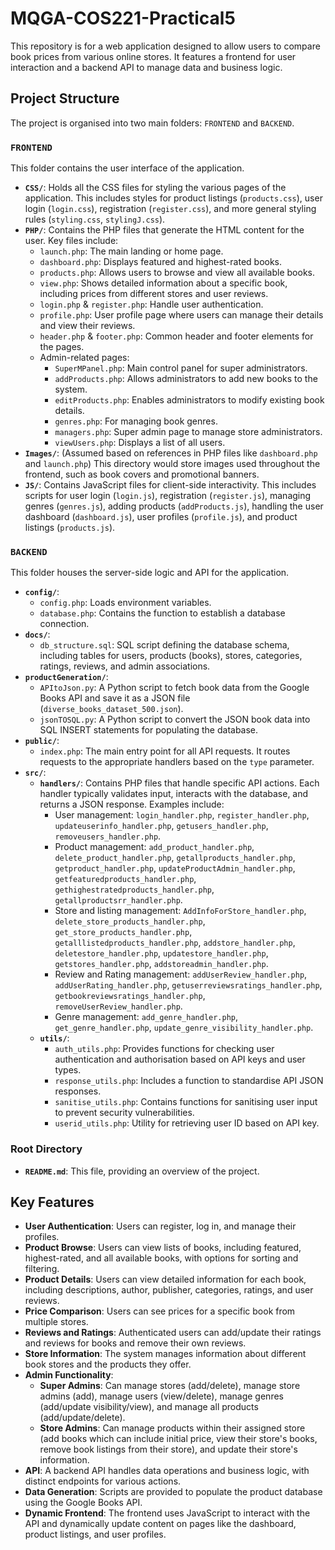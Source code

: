 # MQGA-COS221-Practical5

This repository is for a web application designed to allow users to compare book prices from various online stores. It features a frontend for user interaction and a backend API to manage data and business logic.

## Project Structure

The project is organised into two main folders: `FRONTEND` and `BACKEND`.

### `FRONTEND`

This folder contains the user interface of the application.

* **`CSS/`**: Holds all the CSS files for styling the various pages of the application. This includes styles for product listings (`products.css`), user login (`login.css`), registration (`register.css`), and more general styling rules (`styling.css`, `stylingJ.css`).
* **`PHP/`**: Contains the PHP files that generate the HTML content for the user. Key files include:
    * `launch.php`: The main landing or home page.
    * `dashboard.php`: Displays featured and highest-rated books.
    * `products.php`: Allows users to browse and view all available books.
    * `view.php`: Shows detailed information about a specific book, including prices from different stores and user reviews.
    * `login.php` & `register.php`: Handle user authentication.
    * `profile.php`: User profile page where users can manage their details and view their reviews.
    * `header.php` & `footer.php`: Common header and footer elements for the pages.
    * Admin-related pages:
        * `SuperMPanel.php`: Main control panel for super administrators.
        * `addProducts.php`: Allows administrators to add new books to the system.
        * `editProducts.php`: Enables administrators to modify existing book details.
        * `genres.php`: For managing book genres.
        * `managers.php`: Super admin page to manage store administrators.
        * `viewUsers.php`: Displays a list of all users.
* **`Images/`**: (Assumed based on references in PHP files like `dashboard.php` and `launch.php`) This directory would store images used throughout the frontend, such as book covers and promotional banners.
* **`JS/`**: Contains JavaScript files for client-side interactivity. This includes scripts for user login (`login.js`), registration (`register.js`), managing genres (`genres.js`), adding products (`addProducts.js`), handling the user dashboard (`dashboard.js`), user profiles (`profile.js`), and product listings (`products.js`).

### `BACKEND`

This folder houses the server-side logic and API for the application.

* **`config/`**:
    * `config.php`: Loads environment variables.
    * `database.php`: Contains the function to establish a database connection.
* **`docs/`**:
    * `db_structure.sql`: SQL script defining the database schema, including tables for users, products (books), stores, categories, ratings, reviews, and admin associations.
* **`productGeneration/`**:
    * `APItoJson.py`: A Python script to fetch book data from the Google Books API and save it as a JSON file (`diverse_books_dataset_500.json`).
    * `jsonTOSQL.py`: A Python script to convert the JSON book data into SQL INSERT statements for populating the database.
* **`public/`**:
    * `index.php`: The main entry point for all API requests. It routes requests to the appropriate handlers based on the `type` parameter.
* **`src/`**:
    * **`handlers/`**: Contains PHP files that handle specific API actions. Each handler typically validates input, interacts with the database, and returns a JSON response. Examples include:
        * User management: `login_handler.php`, `register_handler.php`, `updateuserinfo_handler.php`, `getusers_handler.php`, `removeusers_handler.php`.
        * Product management: `add_product_handler.php`, `delete_product_handler.php`, `getallproducts_handler.php`, `getproduct_handler.php`, `updateProductAdmin_handler.php`, `getfeaturedproducts_handler.php`, `gethighestratedproducts_handler.php`, `getallproductsrr_handler.php`.
        * Store and listing management: `AddInfoForStore_handler.php`, `delete_store_products_handler.php`, `get_store_products_handler.php`, `getalllistedproducts_handler.php`, `addstore_handler.php`, `deletestore_handler.php`, `updatestore_handler.php`, `getstores_handler.php`, `addstoreadmin_handler.php`.
        * Review and Rating management: `addUserReview_handler.php`, `addUserRating_handler.php`, `getuserreviewsratings_handler.php`, `getbookreviewsratings_handler.php`, `removeUserReview_handler.php`.
        * Genre management: `add_genre_handler.php`, `get_genre_handler.php`, `update_genre_visibility_handler.php`.
    * **`utils/`**:
        * `auth_utils.php`: Provides functions for checking user authentication and authorisation based on API keys and user types.
        * `response_utils.php`: Includes a function to standardise API JSON responses.
        * `sanitise_utils.php`: Contains functions for sanitising user input to prevent security vulnerabilities.
        * `userid_utils.php`: Utility for retrieving user ID based on API key.

### Root Directory

* **`README.md`**: This file, providing an overview of the project.

## Key Features

* **User Authentication**: Users can register, log in, and manage their profiles.
* **Product Browse**: Users can view lists of books, including featured, highest-rated, and all available books, with options for sorting and filtering.
* **Product Details**: Users can view detailed information for each book, including descriptions, author, publisher, categories, ratings, and user reviews.
* **Price Comparison**: Users can see prices for a specific book from multiple stores.
* **Reviews and Ratings**: Authenticated users can add/update their ratings and reviews for books and remove their own reviews.
* **Store Information**: The system manages information about different book stores and the products they offer.
* **Admin Functionality**:
    * **Super Admins**: Can manage stores (add/delete), manage store admins (add), manage users (view/delete), manage genres (add/update visibility/view), and manage all products (add/update/delete).
    * **Store Admins**: Can manage products within their assigned store (add books which can include initial price, view their store's books, remove book listings from their store), and update their store's information.
* **API**: A backend API handles data operations and business logic, with distinct endpoints for various actions.
* **Data Generation**: Scripts are provided to populate the product database using the Google Books API.
* **Dynamic Frontend**: The frontend uses JavaScript to interact with the API and dynamically update content on pages like the dashboard, product listings, and user profiles.

